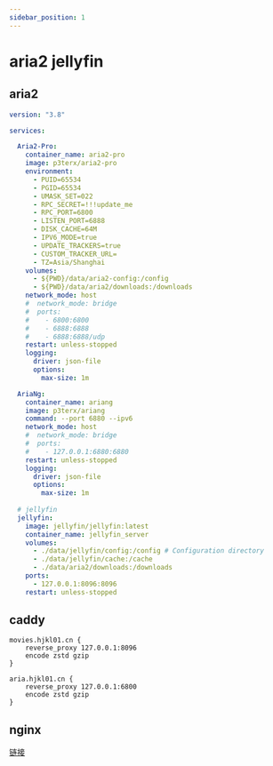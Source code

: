 ```yaml
---
sidebar_position: 1
---
```


# aria2 jellyfin

## aria2
```yaml
version: "3.8"

services:

  Aria2-Pro:
    container_name: aria2-pro
    image: p3terx/aria2-pro
    environment:
      - PUID=65534
      - PGID=65534
      - UMASK_SET=022
      - RPC_SECRET=!!!update_me
      - RPC_PORT=6800
      - LISTEN_PORT=6888
      - DISK_CACHE=64M
      - IPV6_MODE=true
      - UPDATE_TRACKERS=true
      - CUSTOM_TRACKER_URL=
      - TZ=Asia/Shanghai
    volumes:
      - ${PWD}/data/aria2-config:/config
      - ${PWD}/data/aria2/downloads:/downloads
    network_mode: host
    #  network_mode: bridge
    #  ports:
    #    - 6800:6800
    #    - 6888:6888
    #    - 6888:6888/udp
    restart: unless-stopped
    logging:
      driver: json-file
      options:
        max-size: 1m

  AriaNg:
    container_name: ariang
    image: p3terx/ariang
    command: --port 6880 --ipv6
    network_mode: host
    #  network_mode: bridge
    #  ports:
    #    - 127.0.0.1:6880:6880
    restart: unless-stopped
    logging:
      driver: json-file
      options:
        max-size: 1m
        
  # jellyfin
  jellyfin:
    image: jellyfin/jellyfin:latest
    container_name: jellyfin_server
    volumes:
      - ./data/jellyfin/config:/config # Configuration directory
      - ./data/jellyfin/cache:/cache
      - ./data/aria2/downloads:/downloads
    ports:
      - 127.0.0.1:8096:8096
    restart: unless-stopped
```

## caddy
```shell 
movies.hjkl01.cn {
    reverse_proxy 127.0.0.1:8096
    encode zstd gzip
}

aria.hjkl01.cn {
    reverse_proxy 127.0.0.1:6800
    encode zstd gzip
}
```

## nginx

[链接](/notes/linux/nginx)
        
<!-- ## emby -->
<!-- ```yaml -->
<!-- version: "2.3" -->
<!-- services: -->
<!--   emby: -->
<!--     image: emby/embyserver -->
<!--     container_name: embyserver -->
<!--     runtime: nvidia # Expose NVIDIA GPUs -->
<!--     # network_mode: host # Enable DLNA and Wake-on-Lan -->
<!--     environment: -->
<!--       - UID=1000 # The UID to run emby as (default: 2) -->
<!--       - GID=100 # The GID to run emby as (default 2) -->
<!--       - GIDLIST=100 # A comma-separated list of additional GIDs to run emby as (default: 2) -->
<!--     volumes: -->
<!--       - ./data/embyserver/programdata:/config # Configuration directory -->
<!--       - ./data/embyserver/tvshows:/mnt/share1 # Media directory -->
<!--       - ./data/embyserver/movies:/media -->
<!--     ports: -->
<!--       - 8096:8096 # HTTP port -->
<!--       # - 8920:8920 # HTTPS port -->
<!--     devices: -->
<!--       - /dev/dri:/dev/dri # VAAPI/NVDEC/NVENC render nodes -->
<!--     #   - /dev/vchiq:/dev/vchiq # MMAL/OMX on Raspberry Pi -->
<!--     restart: unless-stopped       -->
<!-- ``` -->


